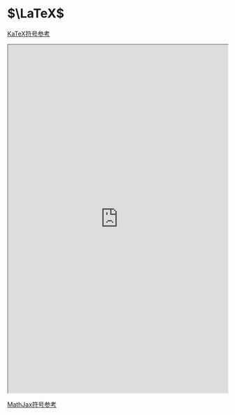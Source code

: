 ---
---

# $\LaTeX$

[KaTeX符号参考](https://katex.org/docs/supported.html)

<iframe width="100%" height="800px" src="https://katex.org/docs/supported.html"></iframe>

[MathJax符号参考](https://www.cmor-faculty.rice.edu/~heinken/latex/symbols.pdf)
